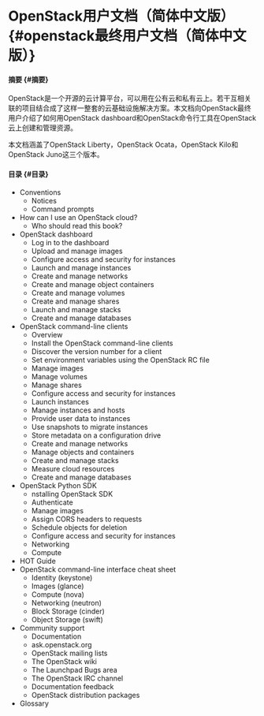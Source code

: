 # OpenStack用户文档（简体中文版） {#openstack最终用户文档（简体中文版）}

#### 摘要 {#摘要}

OpenStack是一个开源的云计算平台，可以用在公有云和私有云上。若干互相关联的项目结合成了这样一整套的云基础设施解决方案。本文档向OpenStack最终用户介绍了如何用OpenStack dashboard和OpenStack命令行工具在OpenStack云上创建和管理资源。

本文档涵盖了OpenStack Liberty，OpenStack Ocata，OpenStack Kilo和OpenStack Juno这三个版本。

#### 目录 {#目录}

* Conventions
  * Notices
  * Command prompts
* How can I use an OpenStack cloud?
  * Who should read this book?
* OpenStack dashboard
  * Log in to the dashboard
  * Upload and manage images
  * Configure access and security for instances
  * Launch and manage instances
  * Create and manage networks
  * Create and manage object containers
  * Create and manage volumes
  * Create and manage shares
  * Launch and manage stacks
  * Create and manage databases
* OpenStack command-line clients
  * Overview
  * Install the OpenStack command-line clients
  * Discover the version number for a client
  * Set environment variables using the OpenStack RC file
  * Manage images
  * Manage volumes
  * Manage shares
  * Configure access and security for instances
  * Launch instances
  * Manage instances and hosts
  * Provide user data to instances
  * Use snapshots to migrate instances
  * Store metadata on a configuration drive
  * Create and manage networks
  * Manage objects and containers
  * Create and manage stacks
  * Measure cloud resources
  * Create and manage databases
* OpenStack Python SDK
  * nstalling OpenStack SDK
  * Authenticate
  * Manage images
  * Assign CORS headers to requests
  * Schedule objects for deletion
  * Configure access and security for instances
  * Networking
  * Compute
* HOT Guide
* OpenStack command-line interface cheat sheet
  * Identity \(keystone\)
  * Images \(glance\)
  * Compute \(nova\)
  * Networking \(neutron\)
  * Block Storage \(cinder\)
  * Object Storage \(swift\)
* Community support
  * Documentation
  * ask.openstack.org
  * OpenStack mailing lists
  * The OpenStack wiki
  * The Launchpad Bugs area
  * The OpenStack IRC channel
  * Documentation feedback
  * OpenStack distribution packages
* Glossary



